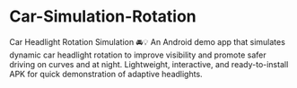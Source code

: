 # Car-Simulation-Rotation
Car Headlight Rotation Simulation 🚘💡 An Android demo app that simulates dynamic car headlight rotation to improve visibility and promote safer driving on curves and at night. Lightweight, interactive, and ready-to-install APK for quick demonstration of adaptive headlights.
